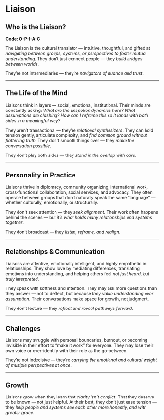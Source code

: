 # Liaison
## Who is the Liaison?
**Code: O-P-I-A-C**

The Liaison is the cultural translator — intuitive, thoughtful, and gifted at *navigating between groups, systems, or perspectives to foster mutual understanding*. They don’t just connect people — they *build bridges between worlds*.

They’re not intermediaries — they’re *navigators of nuance and trust*.

---

## The Life of the Mind

Liaisons think in layers — social, emotional, institutional. Their minds are constantly asking: *What are the unspoken dynamics here? What assumptions are clashing? How can I reframe this so it lands with both sides in a meaningful way?*

They aren’t transactional — they’re *relational synthesizers*. They can hold tension gently, articulate complexity, and *find common ground without flattening truth*. They don't smooth things over — they *make the conversation possible*.

They don’t play both sides — they *stand in the overlap with care*.

---

## Personality in Practice

Liaisons thrive in diplomacy, community organizing, international work, cross-functional collaboration, social services, and advocacy. They often operate between groups that don’t naturally speak the same “language” — whether culturally, emotionally, or structurally.

They don't seek attention — they *seek alignment*. Their work often happens behind the scenes — but *it’s what holds many relationships and systems together*.

They don’t broadcast — they *listen, reframe, and realign*.

---

## Relationships & Communication

Liaisons are attentive, emotionally intelligent, and highly empathetic in relationships. They show love by mediating differences, translating emotions into understanding, and helping others feel *not just heard, but truly interpreted*.

They speak with softness and intention. They may ask more questions than they answer — not to deflect, but because *they value understanding over assumption*. Their conversations make space for growth, not judgment.

They don’t lecture — they *reflect and reveal pathways forward*.

---

## Challenges

Liaisons may struggle with personal boundaries, burnout, or becoming invisible in their effort to “make it work” for everyone. They may lose their own voice or over-identify with their role as the go-between.

They’re not indecisive — they’re *carrying the emotional and cultural weight of multiple perspectives at once*.

---

## Growth

Liaisons grow when they learn that *clarity isn’t conflict*. That they deserve to be known — not just helpful. At their best, they don’t just ease tension — they *help people and systems see each other more honestly, and with greater grace*.
